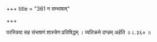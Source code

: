 +++
title = "361 न सम्भाषाम्"

+++

परस्त्रिया सह संभाषणं शास्त्रेण प्रतिषिद्धम् । व्यतिक्रमे दण्डम् अर्हति ॥ ८.३६० ॥